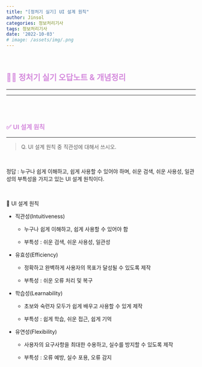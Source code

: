 ```yaml
---
title: "[정처기 실기] UI 설계 원칙"
author: Jinsol
categories: 정보처리기사
tags: 정보처리기사
date: '2022-10-03'
# image: /assets/img/.png
---
```


<br>

## <span style="color:#D58BDD">**🤷‍♀️ 정처기 실기 오답노트 & 개념정리**</span>
<hr>
<hr>

<br>
<br>

### <span style="color:#D58BDD">**✅ UI 설계 원칙**</span>
<hr>

> Q. UI 설계 원칙 중 직관성에 대해서 쓰시오.

<br>

정답 : 누구나 쉽게 이해하고, 쉽게 사용할 수 있어야 하며, 쉬운 검색, 쉬운 사용성, 일관성의 부특성을 가지고 있는 UI 설계 원칙이다.

<br>

🔎 UI 설계 원칙

- 직관성(Intuitiveness)

    - 누구나 쉽게 이해하고, 쉽게 사용할 수 있어야 함

    - 부특성 : 쉬운 검색, 쉬운 사용성, 일관성

- 유효성(Efficiency)

    - 정확하고 완벽하게 사용자의 목표가 달성될 수 있도록 제작

    - 부특성 : 쉬운 오류 처리 및 복구

- 학습성(Learnability)

    - 초보와 숙련자 모두가 쉽게 배우고 사용할 수 있게 제작

    - 부특성 : 쉽게 학습, 쉬운 접근, 쉽게 기억

- 유연성(Flexibility)

    - 사용자의 요구사항을 최대한 수용하고, 실수를 방지할 수 있도록 제작

    - 부특성 : 오류 예방, 실수 포용, 오류 감지